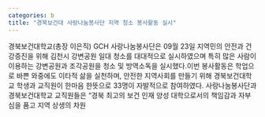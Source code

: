 ```yaml
---
categories: b
title: "경북보건대 사랑나눔봉사단 지역 청소 봉사활동 실시"
---
```

경북보건대학교(총장 이은직) GCH 사랑나눔봉사단은 09월 23일 지역민의 안전과 건강증진을 위해 김천시 강변공원 일대 청소를 대대적으로 실시하였으며 특히 많은 사람이 이용하는 강변공원과 조각공원을 청소 및 방역소독을 실시했다.이번 봉사활동은 학업으로 바쁜 와중에도 이타적 삶을 실천하며, 안전한 지역사회를 만들기 위해 경북보건대학교 학생과 교직원이 한마음 한뜻으로 33명이 자발적으로 참여하였다.									사랑나눔봉사단과 경북보건대학교 교직원들은 “경북 최고의 보건 인재 양성 대학으로서의 책임감과 자부심을 품고 지역 상생의 차원